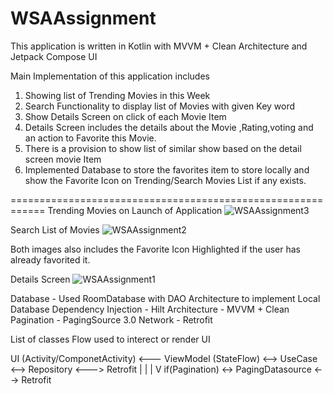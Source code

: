 # WSAAssignment

This application is written in Kotlin with MVVM + Clean Architecture and Jetpack Compose UI

Main Implementation of this application includes 
1. Showing list of Trending Movies in this Week
2. Search Functionality to display list of Movies with given Key word
3. Show Details Screen on click of each Movie Item
4. Details Screen includes the details about the Movie ,Rating,voting and an action to Favorite this Movie.
5. There is a provision to show list of similar show based on the detail screen movie Item
6. Implemented Database to store the favorites item to store locally and show the Favorite Icon on Trending/Search Movies List if any exists.



============================================================
Trending Movies on Launch of Application 
![WSAAssignment3](https://github.com/sandeepkumbam123/WSAAssignment/assets/18414888/9c57fcea-7333-427a-8e12-2e85bdad6e5c)

Search List of Movies 
![WSAAssignment2](https://github.com/sandeepkumbam123/WSAAssignment/assets/18414888/0129e50e-4624-4cc9-9dc2-7fd71944761c)

Both images also includes the Favorite Icon Highlighted if the user has already favorited it.

Details Screen
![WSAAssignment1](https://github.com/sandeepkumbam123/WSAAssignment/assets/18414888/dec8212a-cb89-4c16-a6db-ae37a6decd31)


Database - Used RoomDatabase with DAO Architecture to implement Local Database
Dependency Injection - Hilt 
Architecture - MVVM + Clean 
Pagination - PagingSource 3.0
Network - Retrofit


List of classes Flow used to interect or render UI 

UI (Activity/ComponetActivity)  <--- ViewModel (StateFlow) <--> UseCase <--> Repository <---> Retrofit
                                                                               |
                                                                               |
                                                                               |
                                                                               V
                                                                           if(Pagination) <-> PagingDatasource    <--> Retrofit    



